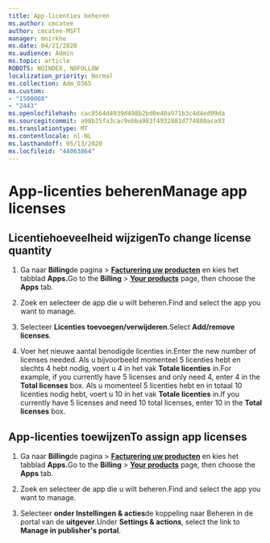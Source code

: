 ```yaml
---
title: App-licenties beheren
ms.author: cmcatee
author: cmcatee-MSFT
manager: mnirkhe
ms.date: 04/21/2020
ms.audience: Admin
ms.topic: article
ROBOTS: NOINDEX, NOFOLLOW
localization_priority: Normal
ms.collection: Adm_O365
ms.custom:
- "1500008"
- "2443"
ms.openlocfilehash: cac8564d4939d498b2bd0e40a971b3c4d4ed09da
ms.sourcegitcommit: a98b25fa3cac9ebba983f4932881d774880aca93
ms.translationtype: MT
ms.contentlocale: nl-NL
ms.lasthandoff: 05/13/2020
ms.locfileid: "44063864"
---
```

# <a name="manage-app-licenses"></a><span data-ttu-id="2cf7d-102">App-licenties beheren</span><span class="sxs-lookup"><span data-stu-id="2cf7d-102">Manage app licenses</span></span>

## <a name="to-change-license-quantity"></a><span data-ttu-id="2cf7d-103">Licentiehoeveelheid wijzigen</span><span class="sxs-lookup"><span data-stu-id="2cf7d-103">To change license quantity</span></span>

1. <span data-ttu-id="2cf7d-104">Ga naar **Billing**de pagina  >  **[Facturering uw producten](https://go.microsoft.com/fwlink/p/?linkid=842054)** en kies het tabblad **Apps.**</span><span class="sxs-lookup"><span data-stu-id="2cf7d-104">Go to the **Billing** > **[Your products](https://go.microsoft.com/fwlink/p/?linkid=842054)** page, then choose the **Apps** tab.</span></span>

2. <span data-ttu-id="2cf7d-105">Zoek en selecteer de app die u wilt beheren.</span><span class="sxs-lookup"><span data-stu-id="2cf7d-105">Find and select the app you want to manage.</span></span>  

3. <span data-ttu-id="2cf7d-106">Selecteer **Licenties toevoegen/verwijderen**.</span><span class="sxs-lookup"><span data-stu-id="2cf7d-106">Select **Add/remove licenses**.</span></span>

4. <span data-ttu-id="2cf7d-107">Voer het nieuwe aantal benodigde licenties in.</span><span class="sxs-lookup"><span data-stu-id="2cf7d-107">Enter the new number of licenses needed.</span></span> <span data-ttu-id="2cf7d-108">Als u bijvoorbeeld momenteel 5 licenties hebt en slechts 4 hebt nodig, voert u 4 in het vak **Totale licenties** in.</span><span class="sxs-lookup"><span data-stu-id="2cf7d-108">For example, if you currently have 5 licenses and only need 4, enter 4 in the **Total licenses** box.</span></span> <span data-ttu-id="2cf7d-109">Als u momenteel 5 licenties hebt en in totaal 10 licenties nodig hebt, voert u 10 in het vak **Totale licenties** in.</span><span class="sxs-lookup"><span data-stu-id="2cf7d-109">If you currently have 5 licenses and need 10 total licenses, enter 10 in the **Total licenses** box.</span></span>

## <a name="to-assign-app-licenses"></a><span data-ttu-id="2cf7d-110">App-licenties toewijzen</span><span class="sxs-lookup"><span data-stu-id="2cf7d-110">To assign app licenses</span></span>

1. <span data-ttu-id="2cf7d-111">Ga naar **Billing**de pagina  >  **[Facturering uw producten](https://go.microsoft.com/fwlink/p/?linkid=842054)** en kies het tabblad **Apps.**</span><span class="sxs-lookup"><span data-stu-id="2cf7d-111">Go to the **Billing** > **[Your products](https://go.microsoft.com/fwlink/p/?linkid=842054)** page, then choose the **Apps** tab.</span></span>

2. <span data-ttu-id="2cf7d-112">Zoek en selecteer de app die u wilt beheren.</span><span class="sxs-lookup"><span data-stu-id="2cf7d-112">Find and select the app you want to manage.</span></span>  

3. <span data-ttu-id="2cf7d-113">Selecteer **onder Instellingen & acties**de koppeling naar Beheren in de portal van de **uitgever**.</span><span class="sxs-lookup"><span data-stu-id="2cf7d-113">Under **Settings & actions**, select the link to **Manage in publisher's portal**.</span></span>